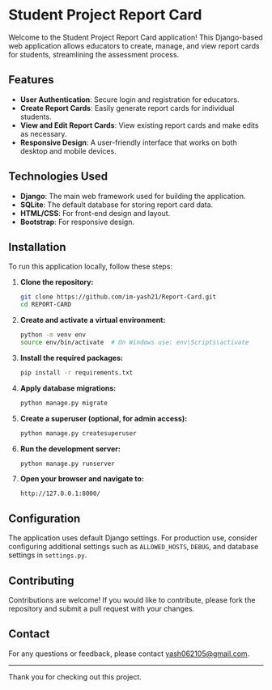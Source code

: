 # Student Project Report Card

Welcome to the Student Project Report Card application! This Django-based web application allows educators to create, manage, and view report cards for students, streamlining the assessment process.

## Features

- **User Authentication**: Secure login and registration for educators.
- **Create Report Cards**: Easily generate report cards for individual students.
- **View and Edit Report Cards**: View existing report cards and make edits as necessary.
- **Responsive Design**: A user-friendly interface that works on both desktop and mobile devices.

## Technologies Used

- **Django**: The main web framework used for building the application.
- **SQLite**: The default database for storing report card data.
- **HTML/CSS**: For front-end design and layout.
- **Bootstrap**: For responsive design.

## Installation

To run this application locally, follow these steps:

1. **Clone the repository:**

    ```bash
    git clone https://github.com/im-yash21/Report-Card.git
    cd REPORT-CARD
    ```

2. **Create and activate a virtual environment:**

    ```bash
    python -m venv env
    source env/bin/activate  # On Windows use: env\Scripts\activate
    ```

3. **Install the required packages:**

    ```bash
    pip install -r requirements.txt
    ```

4. **Apply database migrations:**

    ```bash
    python manage.py migrate
    ```

5. **Create a superuser (optional, for admin access):**

    ```bash
    python manage.py createsuperuser
    ```

6. **Run the development server:**

    ```bash
    python manage.py runserver
    ```

7. **Open your browser and navigate to:**

    ```
    http://127.0.0.1:8000/

## Configuration

The application uses default Django settings. For production use, consider configuring additional settings such as `ALLOWED_HOSTS`, `DEBUG`, and database settings in `settings.py`.

## Contributing

Contributions are welcome! If you would like to contribute, please fork the repository and submit a pull request with your changes.

## Contact

For any questions or feedback, please contact [yash062105@gmail.com](mailto:yash062105@gmail.com).

---

Thank you for checking out this project.
